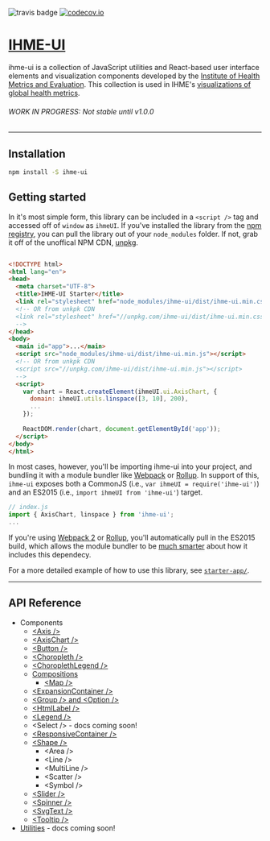 ![travis badge](https://travis-ci.org/ihmeuw/ihme-ui.svg) [![codecov.io](https://codecov.io/github/ihmeuw/ihme-ui/coverage.svg?branch=master)](https://codecov.io/github/ihmeuw/ihme-ui?branch=master)

# [IHME-UI](https://github.com/ihmeuw/ihme-ui)

ihme-ui is a collection of JavaScript utilities and React-based user interface elements and visualization components developed by the [Institute of Health Metrics and Evaluation](http://healthdata.org). 
This collection is used in IHME's [visualizations of global health metrics](http://www.healthdata.org/results/data-visualizations).

###### WORK IN PROGRESS: Not stable until v1.0.0

---

## Installation

```sh
npm install -S ihme-ui
```

## Getting started

In it's most simple form, this library can be included in a `<script />` tag and accessed off of `window` as `ihmeUI`.
If you've installed the library from the [npm registry](https://www.npmjs.com/package/ihme-ui), you can pull the library out of your `node_modules` folder. 
If not, grab it off of the unoffical NPM CDN, [unpkg](https://unpkg.com/#/). 
```html

<!DOCTYPE html>
<html lang="en">
<head>
  <meta charset="UTF-8">
  <title>IHME-UI Starter</title>
  <link rel="stylesheet" href="node_modules/ihme-ui/dist/ihme-ui.min.css"/>
  <!-- OR from unkpk CDN
  <link rel="stylesheet" href="//unpkg.com/ihme-ui/dist/ihme-ui.min.css">
  -->
</head>
<body>
  <main id="app">...</main>
  <script src="node_modules/ihme-ui/dist/ihme-ui.min.js"></script>
  <!-- OR from unkpk CDN
  <script src="//unpkg.com/ihme-ui/dist/ihme-ui.min.js"></script>
  -->
  <script>
    var chart = React.createElement(ihmeUI.ui.AxisChart, {
      domain: ihmeUI.utils.linspace([3, 10], 200),
      ...
    });
    
    ReactDOM.render(chart, document.getElementById('app'));
  </script>
</body>
</html>
```

In most cases, however, you'll be importing ihme-ui into your project, and bundling it with a module bundler like [Webpack](https://webpack.github.io/) or [Rollup](http://rollupjs.org/). 
In support of this, `ihme-ui` exposes both a CommonJS (i.e., `var ihmeUI = require('ihme-ui')`) and an ES2015 (i.e., `import ihmeUI from 'ihme-ui'`) target.
```javascript
// index.js
import { AxisChart, linspace } from 'ihme-ui';
...

```
If you're using [Webpack 2](https://github.com/webpack/webpack#module-formats) or [Rollup](https://github.com/rollup/rollup/wiki/pkg.module), 
you'll automatically pull in the ES2015 build, which allows the module bundler to be [much smarter](http://www.2ality.com/2015/12/webpack-tree-shaking.html) about how it includes this dependecy.

For a more detailed example of how to use this library, see [`starter-app/`](https://github.com/ihmeuw/ihme-ui/tree/master/starter-app).

---

## API Reference
* Components
  * [\<Axis /\>](https://github.com/ihmeuw/ihme-ui/blob/master/src/ui/axis/README.md)
  * [\<AxisChart /\>](https://github.com/ihmeuw/ihme-ui/blob/master/src/ui/axis-chart/README.md)
  * [\<Button /\>](https://github.com/ihmeuw/ihme-ui/blob/master/src/ui/button/README.md)
  * [\<Choropleth /\>](https://github.com/ihmeuw/ihme-ui/blob/master/src/ui/choropleth/README.md)
  * [\<ChoroplethLegend /\>](https://github.com/ihmeuw/ihme-ui/blob/master/src/ui/choropleth-legend/README.md)
  * [Compositions](https://github.com/ihmeuw/ihme-ui/blob/master/src/ui/compositions/README.md)
    * [\<Map \/>](https://github.com/ihmeuw/ihme-ui/blob/master/src/ui/compositions/map/README.md)
  * [\<ExpansionContainer /\>](https://github.com/ihmeuw/ihme-ui/blob/master/src/ui/expansion-container/README.md)
  * [\<Group /\> and \<Option /\>](https://github.com/ihmeuw/ihme-ui/blob/master/src/ui/group/README.md)
  * [\<HtmlLabel /\>](https://github.com/ihmeuw/ihme-ui/blob/master/src/ui/html-label/README.md)
  * [\<Legend /\>](https://github.com/ihmeuw/ihme-ui/blob/master/src/ui/legend/README.md)
  * \<Select /\> - docs coming soon!
  * [\<ResponsiveContainer /\>](https://github.com/ihmeuw/ihme-ui/blob/master/src/ui/responsive-container/README.md)
  * [\<Shape /\>](https://github.com/ihmeuw/ihme-ui/blob/master/src/ui/shape/README.md)
    * \<Area /\>
    * \<Line /\>
    * \<MultiLine /\>
    * \<Scatter /\>
    * \<Symbol /\>
  * [\<Slider /\>](https://github.com/ihmeuw/ihme-ui/blob/master/src/ui/slider/README.md)
  * [\<Spinner /\>](https://github.com/ihmeuw/ihme-ui/blob/master/src/ui/spinner/README.md)
  * [\<SvgText /\>](https://github.com/ihmeuw/ihme-ui/blob/master/src/ui/svg-text/README.md)
  * [\<Tooltip /\>](https://github.com/ihmeuw/ihme-ui/blob/master/src/ui/tooltip/README.md)
* [Utilities](https://github.com/ihmeuw/ihme-ui/tree/master/src/utils) - docs coming soon!
